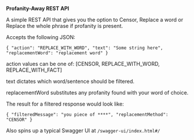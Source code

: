 **Profanity-Away REST API**

A simple REST API that gives you the option to Censor, Replace a word or Replace the whole phrase if profanity is present.

Accepts the following JSON:

``{
      "action": "REPLACE_WITH_WORD",
      "text": "Some string here",
      "replacementWord": "replacement word"
  }``
  
action values can be one of:
[CENSOR, REPLACE_WITH_WORD, REPLACE_WITH_FACT]

text dictates which word/sentence should be filtered.

replacementWord substitutes any profanity found with your word of choice.

The result for a filtered response would look like:

``{
      "filteredMessage": "you piece of ****",
      "replacementMethod": "CENSOR"
  }``
  
Also spins up a typical Swagger UI at ``/swagger-ui/index.html#/``